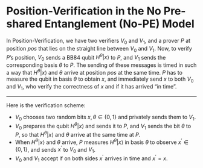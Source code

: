 # Position-Verification in the No Pre-shared Entanglement (No-PE) Model
In Position-Verification, we have two verifiers $V_0$ and $V_1$, and a prover $P$ at position $pos$ that lies on the straight line between $V_0$ and $V_1$. Now, to verify $P$’s position, $V_0$ sends a BB84 qubit $H^{\theta}|x⟩$ to $P$, and $V_1$ sends the corresponding basis $\theta$ to $P$. The sending of these messages is timed in such a way that $H^{\theta}|x⟩$ and $\theta$ arrive at position $pos$ at the same time. $P$ has to measure the qubit in basis $\theta$ to obtain $x$, and immediately send $x$ to both $V_0$ and $V_1$, who verify the correctness of $x$ and if it has arrived “in time”.  

--- 

Here is the verification scheme:
  - $V_0$ chooses two random bits $x, \theta \in \{0, 1\}$ and privately sends them to $V_1$.  
  - $V_0$ prepares the qubit $H^{\theta}|x⟩$ and sends it to $P$, and $V_1$ sends the bit $\theta$ to $P$, so that $H^{\theta}|x⟩$ and $\theta$ arrive at the same time at $P$.
  - When $H^{\theta}|x⟩$ and $\theta$ arrive, $P$ measures $H^{\theta}|x⟩$ in basis $\theta$ to observe $x^′ \in \{0,1\}$, and sends $x^′$ to $V_0$ and $V_1$.
  - $V_0$ and $V_1$ accept if on both sides $x^′$ arrives in time and $x^′= x$.